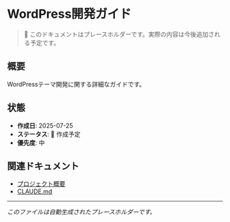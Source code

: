 # WordPress開発ガイド

> 📝 このドキュメントはプレースホルダーです。実際の内容は今後追加される予定です。

## 概要

WordPressテーマ開発に関する詳細なガイドです。

## 状態

- **作成日**: 2025-07-25
- **ステータス**: 🚧 作成予定
- **優先度**: 中

## 関連ドキュメント

- [プロジェクト概要](../../README.md)
- [CLAUDE.md](../../CLAUDE.md)

---

_このファイルは自動生成されたプレースホルダーです。_
